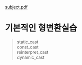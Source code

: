 [subject.pdf](./en.subject.pdf)   
   
기본적인 형변환실습
===============
> static_cast   
> const_cast   
> reinterpret_cast   
> dynamic_cast
